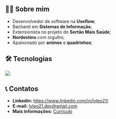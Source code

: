 ## 👩‍💻 Sobre mim

- Desenvolvedor de software na **Useflow**;
- Bacharel em **Sistemas de Informação**;
- Extensionista no projeto do **Sertão Mais Saúde**;
- **Nordestino** com orgulho;
- Apaixonado por **animes** e **quadrinhos**;

## 🛠 Tecnologias

<img src="https://skillicons.dev/icons?i=html,css,js,ts,tailwind,react,python,django,mysql,postgresql,redis,git" />

## 📞 Contatos
- **Linkedin:** https://www.linkedin.com/in/lvleo21/
- **E-mail:** lvleo21.dev@gmail.com
- **Mais informações:** [Currículo](https://docs.google.com/document/d/e/2PACX-1vRL3zRHSJKvvqfa4RrbTUyFW1alh6F7xQwZfPaJB_ArQvrX-M31YnRnuD2Fn764mWciyTSvWCMw7zcL/pub)
